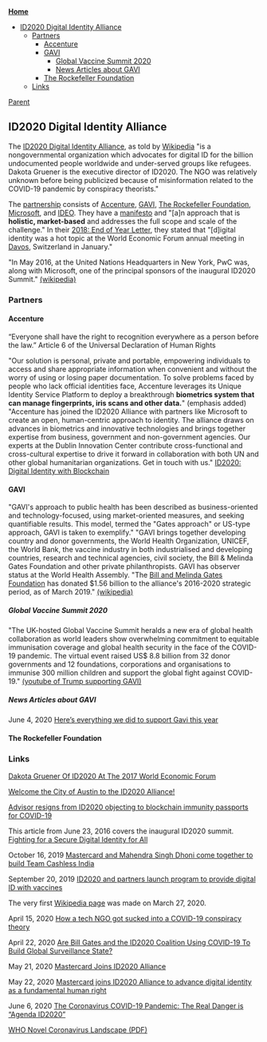 <!-- START doctoc generated TOC please keep comment here to allow auto update -->
<!-- DON'T EDIT THIS SECTION, INSTEAD RE-RUN doctoc TO UPDATE -->
**[Home](#pages/blog/cv19/index)**

- [ID2020 Digital Identity Alliance](#id2020-digital-identity-alliance)
  - [Partners](#partners)
    - [Accenture](#accenture)
    - [GAVI](#gavi)
      - [Global Vaccine Summit 2020](#global-vaccine-summit-2020)
      - [News Articles about GAVI](#news-articles-about-gavi)
    - [The Rockefeller Foundation](#the-rockefeller-foundation)
  - [Links](#links)

<!-- END doctoc generated TOC please keep comment here to allow auto update -->

[Parent](#pages/blog/cv19/index)

## ID2020 Digital Identity Alliance

The [ID2020 Digital Identity Alliance](https://id2020.org/), as told by [Wikipedia](https://en.wikipedia.org/wiki/ID2020) "is a nongovernmental organization 
which advocates for digital ID for the billion undocumented people worldwide 
and under-served groups like refugees. Dakota Gruener is the executive director 
of ID2020. The NGO was relatively unknown before being publicized because of 
misinformation related to the COVID-19 pandemic by conspiracy theorists."

The [partnership](https://id2020.org/alliance) consists of 
[Accenture](https://en.wikipedia.org/wiki/Accenture), 
[GAVI](https://en.wikipedia.org/wiki/GAVI), 
[The Rockefeller Foundation](https://en.wikipedia.org/wiki/Rockefeller_Foundation), 
[Microsoft](https://en.wikipedia.org/wiki/Microsoft), 
and [IDEO](https://en.wikipedia.org/wiki/IDEO). They 
have a [manifesto](https://id2020.org/manifesto) and "[a]n approach that is 
**holistic, market-based** and addresses the full scope and scale of the 
challenge."
In their [2018: End of Year Letter](https://medium.com/id2020/2018-end-of-year-letter-b740a83e9df3),
they stated that "[d]igital identity was a hot topic at the 
World Economic Forum
annual meeting in [Davos](https://en.wikipedia.org/wiki/Davos), Switzerland 
in January."

"In May 2016, at the United Nations Headquarters in New York, PwC was, along 
with Microsoft, one of the principal sponsors of the inaugural ID2020 Summit."
[(wikipedia)](https://en.wikipedia.org/wiki/PricewaterhouseCoopers#ID2020)



### Partners

#### Accenture

“Everyone shall have the right to recognition everywhere as a person before 
the law.” Article 6 of the Universal Declaration of Human Rights

"Our solution is personal, private and portable, empowering individuals to 
access and share appropriate information when convenient and without the worry 
of using or losing paper documentation. To solve problems faced by people who 
lack official identities face, Accenture leverages its Unique Identity Service 
Platform to deploy a breakthrough **biometrics system that can manage 
fingerprints, iris scans and other data.**" (emphasis added)
"Accenture has joined the ID2020 Alliance with partners like Microsoft to 
create an open, human-centric approach to identity. The alliance draws on 
advances in biometrics and innovative technologies and brings together 
expertise from business, government and non-government agencies. Our experts 
at the Dublin Innovation Center contribute cross-functional and cross-cultural 
expertise to drive it forward in collaboration with both UN and other global 
humanitarian organizations. Get in touch with us."
[ID2020: Digital Identity with Blockchain](https://www.accenture.com/us-en/insight-blockchain-id2020) 

#### GAVI

"GAVI's approach to public health has been described as business-oriented and 
technology-focused, using market-oriented measures, and seeking quantifiable 
results. This model, termed the "Gates approach" or US-type approach, GAVI is 
taken to exemplify." 
"GAVI brings together developing country and donor governments, the 
World Health Organization, UNICEF, the World Bank, the vaccine industry in 
both industrialised and developing countries, research and technical 
agencies, civil society, the Bill & Melinda Gates Foundation and other 
private philanthropists. GAVI has observer status at the World Health Assembly.
"The [Bill and Melinda Gates Foundation](#pages/blog/cv19/bilmel)
has donated $1.56 billion to the 
alliance's 2016-2020 strategic period, as of March 2019."
[(wikipedia)](https://en.wikipedia.org/wiki/GAVI) 

##### Global Vaccine Summit 2020

"The UK-hosted Global Vaccine Summit heralds a new era of global health 
collaboration as world leaders show overwhelming commitment to equitable 
immunisation coverage and global health security in the face of the COVID-19 
pandemic. The virtual event raised US$ 8.8 billion from 32 donor governments 
and 12 foundations, corporations and organisations to immunise 300 million 
children and support the global fight against 
COVID-19." 
[(youtube of Trump supporting GAVI)](https://www.youtube.com/watch?v=_pV1U9s3vJ0)

##### News Articles about GAVI

June 4, 2020
[Here’s everything we did to support Gavi this year](https://www.one.org/international/blog/gavi-funding-one-campaign/)


#### The Rockefeller Foundation



### Links

[Dakota Gruener Of ID2020 At The 2017 World Economic Forum](https://www.salesforce.com/video/449313/)

[Welcome the City of Austin to the ID2020 Alliance!](https://medium.com/id2020/welcome-the-city-of-austin-to-the-id2020-alliance-76b0ebe6776)


[Advisor resigns from ID2020 objecting to blockchain immunity passports for COVID-19](https://ledgerinsights.com/id2020-resignation-blockchain-covid-19-immunity-passports/)

This article from June 23, 2016 covers the inaugural ID2020 summit.
[Fighting for a Secure Digital Identity for All](https://redmondmag.com/articles/2016/07/01/common-cause.aspx)

October 16, 2019
[Mastercard and Mahendra Singh Dhoni come together to build Team Cashless India](https://newsroom.mastercard.com/asia-pacific/press-releases/mastercard-and-mahendra-singh-dhoni-come-together-to-build-team-cashless-india/)


September 20, 2019
[ID2020 and partners launch program to provide digital ID with vaccines](https://www.biometricupdate.com/201909/id2020-and-partners-launch-program-to-provide-digital-id-with-vaccines)

The very first [Wikipedia page](https://en.wikipedia.org/w/index.php?title=ID2020&oldid=947565717) was made on March 27, 2020.

April 15, 2020
[How a tech NGO got sucked into a COVID-19 conspiracy theory](https://www.thenewhumanitarian.org/news/2020/04/15/id2020-coronavirus-vaccine-misinformation)

April 22, 2020
[Are Bill Gates and the ID2020 Coalition Using COVID-19 To Build Global Surveillance State?](https://www.snopes.com/fact-check/bill-gates-id2020/)

May 21, 2020
[Mastercard Joins ID2020 Alliance](https://mastercardcontentexchange.com/newsroom/press-releases/2020/may/mastercard-joins-id2020-alliance/)

May 22, 2020
[Mastercard joins ID2020 Alliance to advance digital identity as a fundamental human right](https://www.biometricupdate.com/202005/mastercard-joins-id2020-alliance-to-advance-digital-identity-as-a-fundamental-human-right)

June 6, 2020
[The Coronavirus COVID-19 Pandemic: The Real Danger is “Agenda ID2020”](https://www.globalresearch.ca/coronavirus-causes-effects-real-danger-agenda-id2020/5706153)


[WHO Novel Coronavirus Landscape (PDF)](https://www.who.int/docs/default-source/coronaviruse/transcripts/novel-coronavirus-landscape-ncov-11april2020.pdf)

